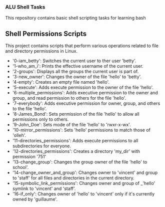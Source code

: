 ### ALU Shell Tasks
 This repository contains basic shell scripting tasks for learning bash


## Shell Permissions Scripts
This project contains scripts that perform various operations related to file and directory permissions in Linux.

- '0-iam_betty': Switches the current user to ther user 'betty'.
- '1-who_am_i': Prints the effective username of the current user.
- '2-groups': Displays all the groups the current user is part of.
- '3-new_owner': Changes the owner of the file 'hello' to 'betty'.
- '4-empty': Creates an empty file named 'hello'.
- '5-execute': Adds execute permission to the owner of the file 'hello'.
- '6-multiple_permissions': Adds executive permission to the owner and group, and read permission to others for the file 'hello'.
- '7-everybody': Adds executive permission for owner, group, and others to the file 'hello'.
- '8-James_Bond': Sets permission of the file 'hello' to allow all permissions only to others.
- '9-John_Doe': Sets mode of the file 'hello' to 'rwxr-x-wx'.
- '10-mirror_permissions': Sets 'hello' permissions to match those of 'olleh'.
- '11-directories_permissions': Adds execute permissions to all subdirectories for everyone.
- '12-directories_permissions': Creates a directory 'my_dir' with permission '751'
- '13-change_group': Changes the group owner of the file 'hello' to school'.
- '14-change_owner_and_group': Changes owner to 'vincent' and group to 'staff' for all files and directories in the current directory.
- '15-symbolic_link_permissions': Changes owner and group of _'hello' symlink to 'vincent' and 'staff'.
- '16-if_only': Changes owner of 'hello' to 'vincent' only if it's currently owned by 'guillaume'.

